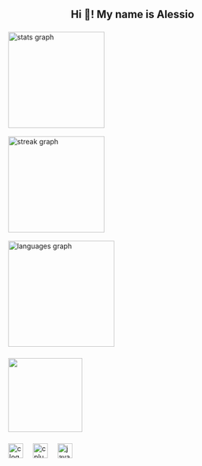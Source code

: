 <h2 align="center">Hi 👋! My name is Alessio</h2>

###

<div align="left">
  <img src="https://github-readme-stats.vercel.app/api?username=Alessio12345678&hide_title=false&hide_rank=false&show_icons=true&include_all_commits=true&count_private=true&disable_animations=false&theme=radical&locale=en&hide_border=false" height="195" alt="stats graph" /> <br><br>
  <img src="https://streak-stats.demolab.com?user=Alessio12345678&locale=en&mode=daily&theme=radical&hide_border=false&border_radius=7" height="195" alt="streak graph" /> <br><br>
  <img src="https://github-readme-stats.vercel.app/api/top-langs?username=Alessio12345678&locale=en&hide_title=false&layout=compact&card_width=320&langs_count=5&theme=radical&hide_border=false" height="215" alt="languages graph"  /><br>
</div>

###

<div align="left">
  <img height="150" src="https://lanyard.cnrad.dev/api/933098366869581845"  />
</div>

###

<div align="left">
  <img src="https://skillicons.dev/icons?i=c" height="30" alt="c logo"  />
  <img width="12" />
  <img src="https://skillicons.dev/icons?i=cpp" height="30" alt="cplusplus logo"  />
  <img width="12" />
  <img src="https://cdn.jsdelivr.net/gh/devicons/devicon/icons/javascript/javascript-original.svg" height="30" alt="javascript logo"  />
</div>

###
